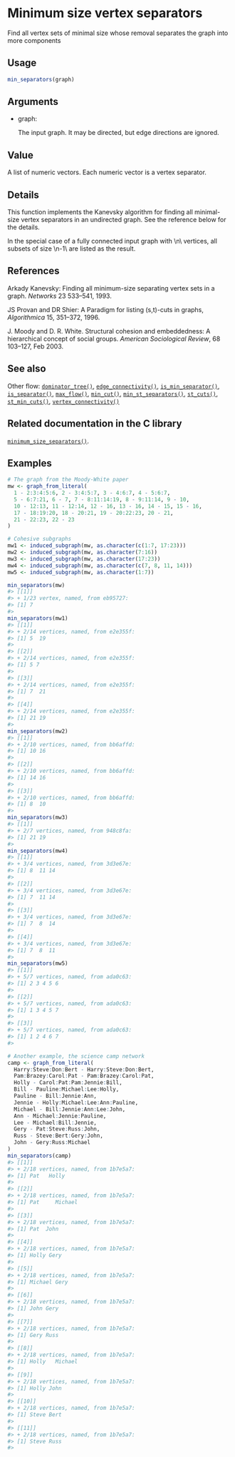# Minimum size vertex separators

Find all vertex sets of minimal size whose removal separates the graph
into more components

## Usage

``` r
min_separators(graph)
```

## Arguments

- graph:

  The input graph. It may be directed, but edge directions are ignored.

## Value

A list of numeric vectors. Each numeric vector is a vertex separator.

## Details

This function implements the Kanevsky algorithm for finding all
minimal-size vertex separators in an undirected graph. See the reference
below for the details.

In the special case of a fully connected input graph with \\n\\
vertices, all subsets of size \\n-1\\ are listed as the result.

## References

Arkady Kanevsky: Finding all minimum-size separating vertex sets in a
graph. *Networks* 23 533–541, 1993.

JS Provan and DR Shier: A Paradigm for listing (s,t)-cuts in graphs,
*Algorithmica* 15, 351–372, 1996.

J. Moody and D. R. White. Structural cohesion and embeddedness: A
hierarchical concept of social groups. *American Sociological Review*,
68 103–127, Feb 2003.

## See also

Other flow:
[`dominator_tree()`](https://r.igraph.org/reference/dominator_tree.md),
[`edge_connectivity()`](https://r.igraph.org/reference/edge_connectivity.md),
[`is_min_separator()`](https://r.igraph.org/reference/is_min_separator.md),
[`is_separator()`](https://r.igraph.org/reference/is_separator.md),
[`max_flow()`](https://r.igraph.org/reference/max_flow.md),
[`min_cut()`](https://r.igraph.org/reference/min_cut.md),
[`min_st_separators()`](https://r.igraph.org/reference/min_st_separators.md),
[`st_cuts()`](https://r.igraph.org/reference/st_cuts.md),
[`st_min_cuts()`](https://r.igraph.org/reference/st_min_cuts.md),
[`vertex_connectivity()`](https://r.igraph.org/reference/vertex_connectivity.md)

## Related documentation in the C library

[`minimum_size_separators()`](https://igraph.org/c/html/latest/igraph-Separators.html#igraph_minimum_size_separators).

## Examples

``` r
# The graph from the Moody-White paper
mw <- graph_from_literal(
  1 - 2:3:4:5:6, 2 - 3:4:5:7, 3 - 4:6:7, 4 - 5:6:7,
  5 - 6:7:21, 6 - 7, 7 - 8:11:14:19, 8 - 9:11:14, 9 - 10,
  10 - 12:13, 11 - 12:14, 12 - 16, 13 - 16, 14 - 15, 15 - 16,
  17 - 18:19:20, 18 - 20:21, 19 - 20:22:23, 20 - 21,
  21 - 22:23, 22 - 23
)

# Cohesive subgraphs
mw1 <- induced_subgraph(mw, as.character(c(1:7, 17:23)))
mw2 <- induced_subgraph(mw, as.character(7:16))
mw3 <- induced_subgraph(mw, as.character(17:23))
mw4 <- induced_subgraph(mw, as.character(c(7, 8, 11, 14)))
mw5 <- induced_subgraph(mw, as.character(1:7))

min_separators(mw)
#> [[1]]
#> + 1/23 vertex, named, from eb95727:
#> [1] 7
#> 
min_separators(mw1)
#> [[1]]
#> + 2/14 vertices, named, from e2e355f:
#> [1] 5  19
#> 
#> [[2]]
#> + 2/14 vertices, named, from e2e355f:
#> [1] 5 7
#> 
#> [[3]]
#> + 2/14 vertices, named, from e2e355f:
#> [1] 7  21
#> 
#> [[4]]
#> + 2/14 vertices, named, from e2e355f:
#> [1] 21 19
#> 
min_separators(mw2)
#> [[1]]
#> + 2/10 vertices, named, from bb6affd:
#> [1] 10 16
#> 
#> [[2]]
#> + 2/10 vertices, named, from bb6affd:
#> [1] 14 16
#> 
#> [[3]]
#> + 2/10 vertices, named, from bb6affd:
#> [1] 8  10
#> 
min_separators(mw3)
#> [[1]]
#> + 2/7 vertices, named, from 948c8fa:
#> [1] 21 19
#> 
min_separators(mw4)
#> [[1]]
#> + 3/4 vertices, named, from 3d3e67e:
#> [1] 8  11 14
#> 
#> [[2]]
#> + 3/4 vertices, named, from 3d3e67e:
#> [1] 7  11 14
#> 
#> [[3]]
#> + 3/4 vertices, named, from 3d3e67e:
#> [1] 7  8  14
#> 
#> [[4]]
#> + 3/4 vertices, named, from 3d3e67e:
#> [1] 7  8  11
#> 
min_separators(mw5)
#> [[1]]
#> + 5/7 vertices, named, from ada0c63:
#> [1] 2 3 4 5 6
#> 
#> [[2]]
#> + 5/7 vertices, named, from ada0c63:
#> [1] 1 3 4 5 7
#> 
#> [[3]]
#> + 5/7 vertices, named, from ada0c63:
#> [1] 1 2 4 6 7
#> 

# Another example, the science camp network
camp <- graph_from_literal(
  Harry:Steve:Don:Bert - Harry:Steve:Don:Bert,
  Pam:Brazey:Carol:Pat - Pam:Brazey:Carol:Pat,
  Holly - Carol:Pat:Pam:Jennie:Bill,
  Bill - Pauline:Michael:Lee:Holly,
  Pauline - Bill:Jennie:Ann,
  Jennie - Holly:Michael:Lee:Ann:Pauline,
  Michael - Bill:Jennie:Ann:Lee:John,
  Ann - Michael:Jennie:Pauline,
  Lee - Michael:Bill:Jennie,
  Gery - Pat:Steve:Russ:John,
  Russ - Steve:Bert:Gery:John,
  John - Gery:Russ:Michael
)
min_separators(camp)
#> [[1]]
#> + 2/18 vertices, named, from 1b7e5a7:
#> [1] Pat   Holly
#> 
#> [[2]]
#> + 2/18 vertices, named, from 1b7e5a7:
#> [1] Pat     Michael
#> 
#> [[3]]
#> + 2/18 vertices, named, from 1b7e5a7:
#> [1] Pat  John
#> 
#> [[4]]
#> + 2/18 vertices, named, from 1b7e5a7:
#> [1] Holly Gery 
#> 
#> [[5]]
#> + 2/18 vertices, named, from 1b7e5a7:
#> [1] Michael Gery   
#> 
#> [[6]]
#> + 2/18 vertices, named, from 1b7e5a7:
#> [1] John Gery
#> 
#> [[7]]
#> + 2/18 vertices, named, from 1b7e5a7:
#> [1] Gery Russ
#> 
#> [[8]]
#> + 2/18 vertices, named, from 1b7e5a7:
#> [1] Holly   Michael
#> 
#> [[9]]
#> + 2/18 vertices, named, from 1b7e5a7:
#> [1] Holly John 
#> 
#> [[10]]
#> + 2/18 vertices, named, from 1b7e5a7:
#> [1] Steve Bert 
#> 
#> [[11]]
#> + 2/18 vertices, named, from 1b7e5a7:
#> [1] Steve Russ 
#> 
```
